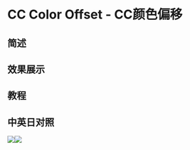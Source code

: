 # CC Color Offset - CC颜色偏移

## 简述

## 效果展示

## 教程

## 中英日对照

![](https://mir.yuelili.com/wp-content/uploads/user/AE/effects/AE-Effects-Color-CC_Color_Offset.png)![](https://mir.yuelili.com/wp-content/uploads/user/AE/effects/AE-Effects-Color-CC_Color_Offset_cn.png)
